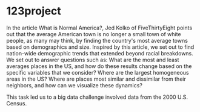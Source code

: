 # 123project
In the article What is Normal America?, Jed Kolko of FiveThirtyEight points out that the average American town is no longer a small town of white people, as many may think, by finding the country's most average towns based on demographics and size. Inspired by this article, we set out to find nation-wide demographic trends that extended beyond racial breakdowns. We set out to answer questions such as:
What are the most and least averages places in the US, and how do these results change based on the specific variables that we consider?
Where are the largest homogeneous areas in the US?
Where are places most similar and dissimilar from their neighbors, and how can we visualize these dynamics?

This task led us to a big data challenge involved data from the 2000 U.S. Census.
